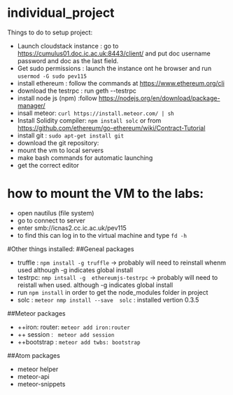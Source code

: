 # individual_project

Things to do to setup project:
* Launch cloudstack instance : go to https://cumulus01.doc.ic.ac.uk:8443/client/ and put doc username password and doc as the last field.
* Get sudo permissions : launch the instance ont he browser and run ``` usermod -G sudo pev115 ```
* install ethereum : follow the commands at https://www.ethereum.org/cli
* download the testrpc : run geth --testrpc
* install node js (npm) :follow  https://nodejs.org/en/download/package-manager/
* insall meteor: ``` curl https://install.meteor.com/ | sh ```
* Install Solidity compiler: ``` npm install solc ```  or from https://github.com/ethereum/go-ethereum/wiki/Contract-Tutorial
* install git : ``` sudo apt-get install git ```
* download the git repository:
* mount the vm to local servers
* make bash commands for automatic launching
* get the correct editor


# how to mount the VM to the labs:
* open nautilus (file system)
* go to connect to server
* enter smb://icnas2.cc.ic.ac.uk/pev115
* to find this can log in to the virtual machine and type ``` fd -h ```



 #Other things installed:
##Geneal packages
* truffle : ```npm install -g truffle``` -> probably will need to reinstall whenm used although -g indicates global install
* testrpc: ```nmp intsall -g  ethereumjs-testrpc``` -> probably will need to reistall when used. although -g indicates global install
* run ```npm install``` in  order to get the node_modules folder in project
* solc : ```meteor nmp install --save  solc``` : installed vertion 0.3.5 

##Meteor packages
* ++iron: router: ```meteor add iron:router ```  
* ++ session : ``` meteor add session```
* ++bootstrap : ```meteor add twbs: bootstrap```

##Atom packages
* meteor helper
* meteor-api
* meteor-snippets